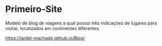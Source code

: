 # Primeiro-Site
Modelo de blog de viagens a qual possui três indicações de lugares para visitar, localizados em continentes diferentes.

https://jardel-machado.github.io/Blog/
